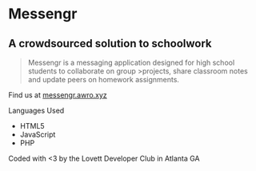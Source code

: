# Messengr
## A crowdsourced solution to schoolwork

>Messengr is a messaging application designed for high school students to collaborate on group >projects, share classroom notes and update peers on homework assignments.

Find us at [messengr.awro.xyz](http://messengr.awyo.xyz")

Languages Used
* HTML5
* JavaScript
* PHP

Coded with &lt;3 by the Lovett Developer Club in Atlanta GA